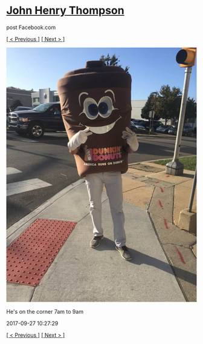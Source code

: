 # [John Henry Thompson](../README.md)
post Facebook.com

[[ < Previous ]](2017-09-27-1.md) [[ Next > ]](2017-09-27-3.md)

[![](../media/2017-09-27/Timeline-Photos-He-s-on-the-corner-7am-to-9am.jpg)](../README.md)

He's on the corner 7am to 9am

2017-09-27 10:27:29

[[ < Previous ]](2017-09-27-1.md) [[ Next > ]](2017-09-27-3.md)